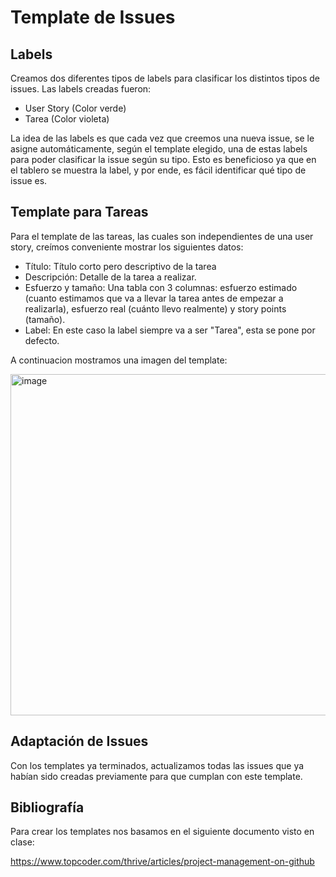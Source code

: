 # Template de Issues

## Labels

Creamos dos diferentes tipos de labels para clasificar los distintos tipos de issues. Las labels creadas fueron:

- User Story (Color verde)
- Tarea (Color violeta)

La idea de las labels es que cada vez que creemos una nueva issue, se le asigne automáticamente, según el template elegido, una de estas labels para poder clasificar la issue según su tipo.
Esto es beneficioso ya que en el tablero se muestra la label, y por ende, es fácil identificar qué tipo de issue es.

## Template para Tareas

Para el template de las tareas, las cuales son independientes de una user story, creímos conveniente mostrar los siguientes datos:

- Título: Título corto pero descriptivo de la tarea
- Descripción: Detalle de la tarea a realizar.
- Esfuerzo y tamaño: Una tabla con 3 columnas: esfuerzo estimado (cuanto estimamos que va a llevar la tarea antes de empezar a realizarla), esfuerzo real (cuánto llevo realmente) y story points (tamaño). 
- Label: En este caso la label siempre va a ser "Tarea", esta se pone por defecto. 

A continuacion mostramos una imagen del template:

<img width="546" alt="image" src="https://user-images.githubusercontent.com/56087826/166612145-8a5ef494-4fad-4e5e-a0a1-b15fa0b48d4f.png">

## Adaptación de Issues

Con los templates ya terminados, actualizamos todas las issues que ya habían sido creadas previamente para que cumplan con este template.

## Bibliografía

Para crear los templates nos basamos en el siguiente documento visto en clase: 

https://www.topcoder.com/thrive/articles/project-management-on-github
